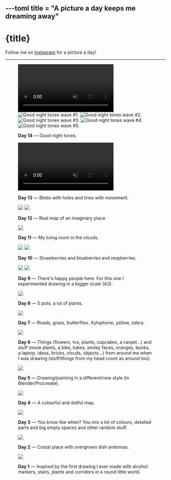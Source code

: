 ---toml
title = "A picture a day keeps me dreaming away"
---

# {title}

Follow me on [Instagram](//instagram.com/ayo.reis) for a picture a day!

---

<figure id="14">
    
<video autoplay muted loop playsinline>
    <source src="/pictures/14.1.webm"/>
    <source src="/pictures/14.1.mp4"/>

    Animation of good night tones waves.

</video>

<img alt="Good night tones wave #1." src="/pictures/14.2.webp" loading="lazy"/>
<img alt="Good night tones wave #2." src="/pictures/14.3.webp" loading="lazy"/>
<img alt="Good night tones wave #3." src="/pictures/14.4.webp" loading="lazy"/>
<img alt="Good night tones wave #4." src="/pictures/14.5.webp" loading="lazy"/>
<img alt="Good night tones wave #5." src="/pictures/14.6.webp" loading="lazy"/>

<figcaption>

**Day 14** — Good night tones.</figcaption>

</figure>

<figure id="13">

<video autoplay loop muted playsinline>
    <source src="/pictures/13.webm"/>
    <source src="/pictures/13.mp4"/>
</video>

<figcaption>

**Day 13** — Blobs with holes and lines with movement.</figcaption>

</figure>

<figure id="12">
    
<img src="/pictures/12.1.webp" loading="lazy"/>
<img src="/pictures/12.2.webp" loading="lazy"/>

<figcaption>

**Day 12** — Real map of an imaginary place.</figcaption>

</figure>

<figure id="11">

<img src="/pictures/11.webp" loading="lazy"/>

<figcaption>

**Day 11** — My living room in the clouds.</figcaption>

</figure>

<figure id="10">
    
<img src="/pictures/10.1.webp" loading="lazy"/>
<img src="/pictures/10.2.webp" loading="lazy"/>

<figcaption>

**Day 10** — Strawberries and blueberries and respberries.</figcaption>

</figure>

<figure id="9">
    
<img src="/pictures/9.1.webp" loading="lazy"/>
<img src="/pictures/9.2.webp" loading="lazy"/>

<figcaption>

**Day 9** — There's happy people here. For this one I experimented drawing in a bigger scale (A3).</figcaption>

</figure>

<figure id="8">
    
<img src="/pictures/8.webp" loading="lazy"/>

<figcaption>

**Day 8** — 5 pots, a lot of plants.</figcaption>

</figure>

<figure id="7">
    
<img src="/pictures/7.webp" loading="lazy"/>

<figcaption>

**Day 7** — Roads, grass, butterflies. Xylophone, yellow, zebra.</figcaption>

</figure>

<figure id="6">
    
<img src="/pictures/6.webp" loading="lazy"/>

<figcaption>

**Day 6** — Things (flowers, tvs, plants, cupcakes, a carpet...) and stuff (more plants, a bike, tubes, smiley faces, oranges, books, a laptop, ideas, bricks, clouds, objects...) from around me when I was drawing (stuff/things from my head count as around too).</figcaption>

</figure>

<figure id="5">
    
<img src="/pictures/5.webp" loading="lazy"/>

<figcaption>

**Day 5** — Drawing/painting in a different/new style (in Blender/Procreate).</figcaption>

</figure>

<figure id="4">
    
<img src="/pictures/4.webp" loading="lazy"/>

<figcaption>

**Day 4** — A colourful and dotful map.</figcaption>

</figure>

<figure id="3">
    
<img src="/pictures/3.webp" loading="lazy"/>

<figcaption>

**Day 3** — You know like when? You mix a lot of colours, detailed parts and big empty spaces and other random stuff.</figcaption>

</figure>

<figure id="2">
    
<img src="/pictures/2.webp" loading="lazy"/>

<figcaption>

**Day 2** — Costal place with overgrown dish antennas.</figcaption>

</figure>

<figure id="1">
    
<img src="/pictures/1.webp" loading="lazy"/>

<figcaption>

**Day 1** — Inspired by the first drawing I ever made with alcohol markers, stairs, plants and corridors in a round little world.</figcaption>

</figure>
